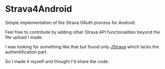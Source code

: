 Strava4Android
==============

Simple implementation of the Strava OAuth process for Android.

Feel free to contribute by adding other Strava API functionalities beyond the file upload I made.

I was looking for something like that but found only <a href="https://github.com/dustedrob/JStrava">JStrava</a> which lacks the authentification part.

So I made it myself and thought I'd share the code.
